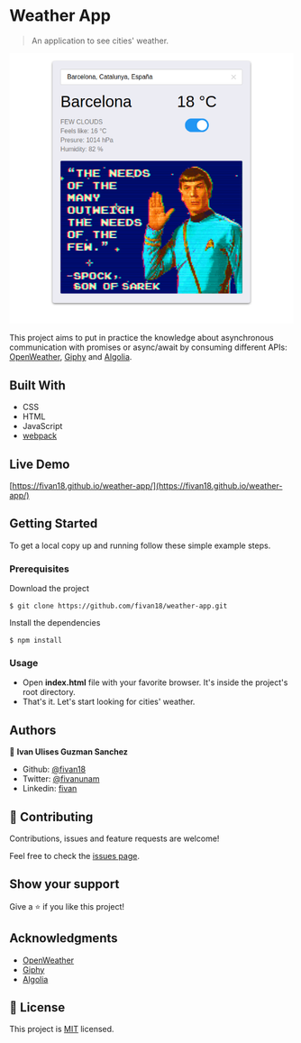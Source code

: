 # Weather App

> An application to see cities' weather.

<p align="center">
    <img src="image.png">
</p>

This project aims to put in practice the knowledge about asynchronous communication with promises or async/await by consuming different APIs: [OpenWeather](https://openweathermap.org/), [Giphy](https://developers.giphy.com/) and [Algolia](https://www.algolia.com/doc/rest-api/search/).


## Built With

- CSS
- HTML
- JavaScript
- [webpack](https://webpack.js.org/)

## Live Demo

[https://fivan18.github.io/weather-app/](https://fivan18.github.io/weather-app/)

## Getting Started

To get a local copy up and running follow these simple example steps.

### Prerequisites

Download the project

    $ git clone https://github.com/fivan18/weather-app.git

Install the dependencies

    $ npm install

### Usage

- Open **index.html** file with your favorite browser. It's inside the project's root directory.
- That's it. Let's start looking for cities' weather.

## Authors

👤 **Ivan Ulises Guzman Sanchez**

- Github: [@fivan18](https://github.com/fivan18)
- Twitter: [@fivanunam](https://twitter.com/fivanunam)
- Linkedin: [fivan](https://www.linkedin.com/in/fivan)


## 🤝 Contributing

Contributions, issues and feature requests are welcome!

Feel free to check the [issues page](https://github.com/fivan18/weather-app/issues).

## Show your support

Give a ⭐️ if you like this project!

## Acknowledgments

- [OpenWeather](https://openweathermap.org/)
- [Giphy](https://developers.giphy.com/)
- [Algolia](https://www.algolia.com/doc/rest-api/search/)

## 📝 License

This project is [MIT](LICENSE) licensed.
